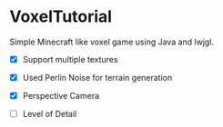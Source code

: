 # VoxelTutorial

Simple Minecraft like voxel game using Java and lwjgl.

- [x] Support multiple textures 
- [x] Used Perlin Noise for terrain generation
- [x] Perspective Camera
- [ ] Level of Detail

